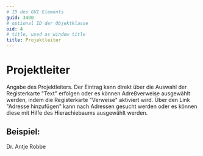 ```yaml
---
# ID des GUI Elements
guid: 3400
# optional ID der Objektklasse
oid: 4
# title, used as window title
title: Projektleiter
---
```


# Projektleiter

Angabe des Projektleiters. Der Eintrag kann direkt über die Auswahl der Registerkarte "Text" erfolgen oder es können Adreßverweise ausgewählt werden, indem die Registerkarte "Verweise" aktiviert wird. Über den Link "Adresse hinzufügen" kann nach Adressen gesucht werden oder es können diese mit Hilfe des Hierachiebaums ausgewählt werden. 

## Beispiel:

Dr. Antje Robbe
